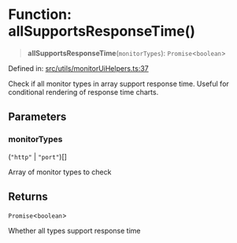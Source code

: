 # Function: allSupportsResponseTime()

> **allSupportsResponseTime**(`monitorTypes`): `Promise`\<`boolean`\>

Defined in: [src/utils/monitorUiHelpers.ts:37](https://github.com/Nick2bad4u/Uptime-Watcher/blob/3cce0c3b352c8390536ca3c7399ece50a05faf18/src/utils/monitorUiHelpers.ts#L37)

Check if all monitor types in array support response time.
Useful for conditional rendering of response time charts.

## Parameters

### monitorTypes

(`"http"` \| `"port"`)[]

Array of monitor types to check

## Returns

`Promise`\<`boolean`\>

Whether all types support response time
